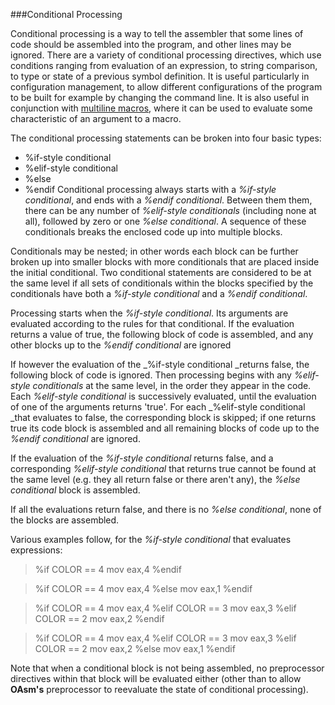 ###Conditional Processing

 
 Conditional processing is a way to tell the assembler that some lines of code should be assembled into the program, and other lines may be ignored.  There are a variety of conditional processing directives, which use conditions ranging from evaluation of an expression, to string comparison, to type or state of a previous symbol definition.  It is useful particularly in configuration management, to allow different configurations of the program to be built for example by changing the command line.  It is also useful in conjunction with [multiline macros](Multiline%20Macro%20Extensions.html), where it can be used to evaluate some characteristic of an argument to a macro.
 
 The conditional processing statements can be broken into four basic types:
 
* %if-style conditional
* %elif-style conditional
* %else
* %endif
  Conditional processing always starts with a _%if-style conditional_, and ends with a _%endif conditional_.  Between them them, there can be any number of _%elif-style conditionals_ (including none at all), followed by zero or one _%else conditional_.  A sequence of these conditionals breaks the enclosed code up into multiple blocks.
 
 Conditionals may be nested; in other words each block can be further broken up into smaller blocks with more conditionals that are placed inside the initial conditional.  Two conditional statements are considered to be at the same level if all sets of conditionals within the blocks specified by the conditionals have both a _%if-style conditional_ and a _%endif conditional_.
 
 Processing starts when the _%if-style conditional_.  Its arguments are evaluated according to the rules for that conditional.  If the evaluation returns a value of true, the following block of code is assembled, and any other blocks up to the _%endif conditional_ are ignored
 
 If however the evaluation of the _%if-style conditional _returns false, the following block of code is ignored.  Then processing begins with any _%elif-style conditionals_ at the same level, in the order they appear in the code.  Each _%elif-style conditional_ is successively evaluated, until the evaluation of one of the arguments returns 'true'.  For each _%elif-style conditional _that evaluates to false, the corresponding block is skipped; if one returns true its code block is assembled and all remaining blocks of code up to the _%endif conditional_ are ignored.
 
 If the evaluation of the _%if-style conditional_ returns false, and a corresponding _%elif-style conditional_ that returns true cannot be found at the same level (e.g. they all return false or there aren't any), the _%else conditional_ block is assembled.
 
 If all the evaluations return false, and there is no _%else conditional_, none of the blocks are assembled.
 
 Various examples follow, for the _%if-style conditional_ that evaluates expressions:
 
> %if COLOR == 4
>     mov eax,4
> %endif
 
> %if COLOR == 4
>     mov eax,4
> %else
>     mov eax,1
> %endif
 
> %if COLOR == 4
>     mov eax,4
> %elif COLOR == 3
>     mov eax,3
> %elif COLOR == 2
>     mov eax,2
> %endif
 
> %if COLOR == 4
>     mov eax,4
> %elif COLOR == 3
>     mov eax,3
> %elif COLOR == 2
>     mov eax,2
> %else
>     mov eax,1
> %endif
 
 
 Note that when a conditional block is not being assembled, no preprocessor directives within that block will be evaluated either (other than to allow **OAsm's** preprocessor to reevaluate the state of conditional processing).
 
 